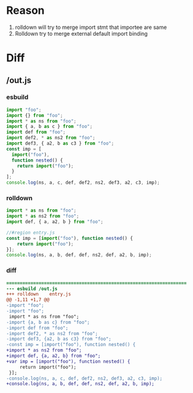 # Reason
1. rolldown will try to merge import stmt that importee are same
2. Rolldown try to merge external default import binding
# Diff
## /out.js
### esbuild
```js
import "foo";
import {} from "foo";
import * as ns from "foo";
import { a, b as c } from "foo";
import def from "foo";
import def2, * as ns2 from "foo";
import def3, { a2, b as c3 } from "foo";
const imp = [
  import("foo"),
  function nested() {
    return import("foo");
  }
];
console.log(ns, a, c, def, def2, ns2, def3, a2, c3, imp);
```
### rolldown
```js
import * as ns from "foo";
import * as ns2 from "foo";
import def, { a, a2, b } from "foo";

//#region entry.js
const imp = [import("foo"), function nested() {
	return import("foo");
}];
console.log(ns, a, b, def, def, ns2, def, a2, b, imp);

```
### diff
```diff
===================================================================
--- esbuild	/out.js
+++ rolldown	entry.js
@@ -1,11 +1,7 @@
-import "foo";
-import "foo";
 import * as ns from "foo";
-import {a, b as c} from "foo";
-import def from "foo";
-import def2, * as ns2 from "foo";
-import def3, {a2, b as c3} from "foo";
-const imp = [import("foo"), function nested() {
+import * as ns2 from "foo";
+import def, {a, a2, b} from "foo";
+var imp = [import("foo"), function nested() {
     return import("foo");
 }];
-console.log(ns, a, c, def, def2, ns2, def3, a2, c3, imp);
+console.log(ns, a, b, def, def, ns2, def, a2, b, imp);

```
